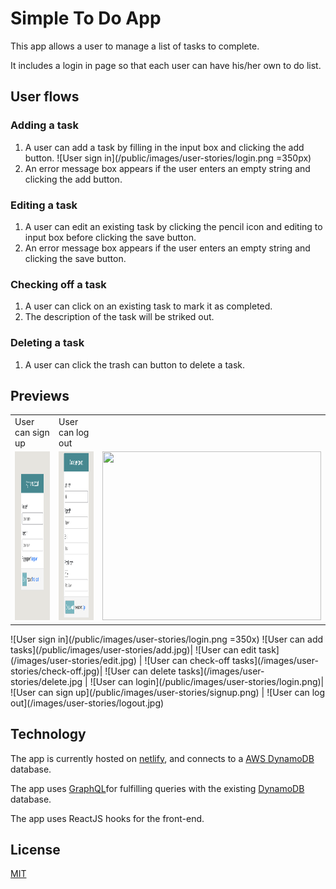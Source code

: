 # Simple To Do App
This app allows a user to manage a list of tasks to complete.

It includes a login in page so that each user can have his/her own to do list.

## User flows

### Adding a task

1. A user can add a task by filling in the input box and clicking the add button.
![User sign in](/public/images/user-stories/login.png =350px)
1. An error message box appears if the user enters an empty string and clicking the add button.

### Editing a task

1. A user can edit an existing task by clicking the pencil icon and editing to input box before clicking the save button.
1. An error message box appears if the user enters an empty string and clicking the save button.

### Checking off a task

1. A user can click on an existing task to mark it as completed.
1. The description of the task will be striked out.


### Deleting a task

1. A user can click the trash can button to delete a task.

## Previews
<table>
  <tr>
    <tdUser can log in</td>
     <td>User can sign up</td>
     <td>User can log out</td>
  </tr>
  <tr>
    <td><img src="/public/images/user-stories/login.png" width=350 height=270></td>
    <td><img src="/public/images/user-stories/signup.png" width=350 height=270></td>
    <td><img src="/images/user-stories/logout.png" width=350 height=270></td>
  </tr>
 </table>
![User sign in](/public/images/user-stories/login.png =350x)
![User can add tasks](/public/images/user-stories/add.jpg)| ![User can edit task](/images/user-stories/edit.jpg) |
![User can check-off tasks](/images/user-stories/check-off.jpg)| ![User can delete tasks](/images/user-stories/delete.jpg |
![User can login](/public/images/user-stories/login.png)| ![User can sign up](/public/images/user-stories/signup.png) | 
![User can log out](/images/user-stories/logout.jpg)  

## Technology

The app is currently hosted on [netlify](https://www.netlify.com/), and connects to a [AWS DynamoDB](https://aws.amazon.com/dynamodb/) database. 

The app uses [GraphQL](https://graphql.org/)for fulfilling queries with the existing [DynamoDB](https://aws.amazon.com/dynamodb/) database.

The app uses ReactJS hooks for the front-end.


## License

[MIT](LICENSE)
